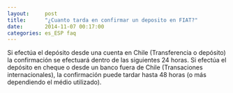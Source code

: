 ```yaml
---
layout:     post
title:      "¿Cuanto tarda en confirmar un deposito en FIAT?"
date:       2014-11-07 00:17:00
categories: es_ESP faq
---
```


Si efectúa el depósito desde una cuenta en Chile (Transferencia o depósito) la confirmación se efectuará dentro de las siguientes 24 horas. Si efectúa el depósito en cheque o desde un banco fuera de Chile (Transaciones internacionales), la confirmación puede tardar hasta 48 horas (o más dependiendo el médio utilizado).
